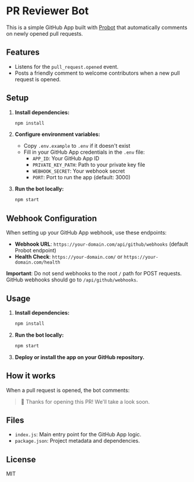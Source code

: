 # PR Reviewer Bot

This is a simple GitHub App built with [Probot](https://probot.github.io/) that automatically comments on newly opened pull requests.

## Features
- Listens for the `pull_request.opened` event.
- Posts a friendly comment to welcome contributors when a new pull request is opened.

## Setup

1. **Install dependencies:**
   ```bash
   npm install
   ```

2. **Configure environment variables:**
   - Copy `.env.example` to `.env` if it doesn't exist
   - Fill in your GitHub App credentials in the `.env` file:
     - `APP_ID`: Your GitHub App ID
     - `PRIVATE_KEY_PATH`: Path to your private key file
     - `WEBHOOK_SECRET`: Your webhook secret
     - `PORT`: Port to run the app (default: 3000)

3. **Run the bot locally:**
   ```bash
   npm start
   ```

## Webhook Configuration

When setting up your GitHub App webhook, use these endpoints:
- **Webhook URL**: `https://your-domain.com/api/github/webhooks` (default Probot endpoint)
- **Health Check**: `https://your-domain.com/` or `https://your-domain.com/health`

**Important**: Do not send webhooks to the root `/` path for POST requests. GitHub webhooks should go to `/api/github/webhooks`.

## Usage
1. **Install dependencies:**
   ```bash
   npm install
   ```
2. **Run the bot locally:**
   ```bash
   npm start
   ```
3. **Deploy or install the app on your GitHub repository.**

## How it works
When a pull request is opened, the bot comments:
> 👋 Thanks for opening this PR! We'll take a look soon.

## Files
- `index.js`: Main entry point for the GitHub App logic.
- `package.json`: Project metadata and dependencies.

## License
MIT
